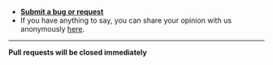- **[Submit a bug or request](https://github.com/dbleu/todo/issues/new)**
- If you have anything to say, you can share your opinion with us anonymously [here](https://forms.gle/CuCYGob58aa8tQaM8).
****
**Pull requests will be closed immediately** 
